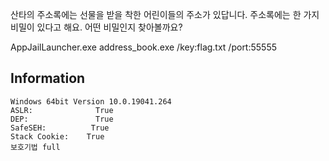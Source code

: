 산타의 주소록에는 선물을 받을 착한 어린이들의 주소가 있답니다.
주소록에는 한 가지 비밀이 있다고 해요. 어떤 비밀인지 찾아볼까요?

AppJailLauncher.exe address_book.exe /key:flag.txt /port:55555



## Information
```
Windows 64bit Version 10.0.19041.264
ASLR:              True
DEP:               True
SafeSEH:          True
Stack Cookie:    True
보호기법 full
```
